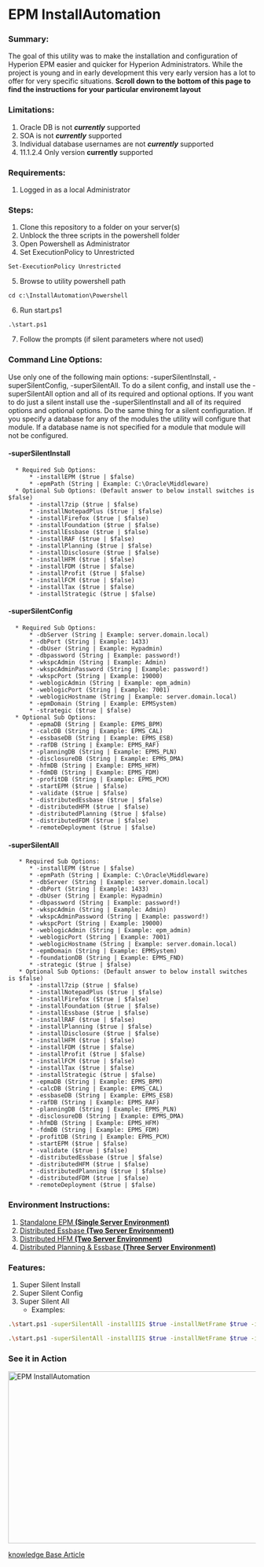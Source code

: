 # EPM InstallAutomation

### Summary:

The goal of this utility was to make the installation and configuration of Hyperion EPM easier and quicker for Hyperion Administrators. While the project is young and in early development this very early version has a lot to offer for very specific situations. __Scroll down to the bottom of this page to find the instructions for your particular environemt layout__

### Limitations:

1. Oracle DB is not ___currently___ supported
2. SOA is not ___currently___ supported
3. Individual database usernames are not ___currently___ supported
4. 11.1.2.4 Only version __currently__ supported

### Requirements:

1. Logged in as a local Administrator

### Steps:

1. Clone this repository to a folder on your server(s)
2. Unblock the three scripts in the powershell folder
3. Open Powershell as Administrator
4. Set ExecutionPolicy to Unrestricted
```
Set-ExecutionPolicy Unrestricted
```
5. Browse to utility powershell path
  ```
  cd c:\InstallAutomation\Powershell
  ```
6. Run start.ps1
  ```
  .\start.ps1
  ```
7. Follow the prompts (if silent parameters where not used)

### Command Line Options:

Use only one of the following main options: -superSilentInstall, -superSilentConfig, -superSilentAll. To do a silent config, and install use the -superSilentAll option and all of its required and optional options. If you want to do just a silent install use the -superSilentInstall and all of its required options and optional options. Do the same thing for a silent configuration. If you specify a database for any of the modules the utility will configure that module. If a database name is not specified for a module that module will not be configured.

  #### -superSilentInstall
      * Required Sub Options:
          * -installEPM ($true | $false)
          * -epmPath (String | Example: C:\Oracle\Middleware)
      * Optional Sub Options: (Default answer to below install switches is $false)
          * -install7zip ($true | $false)
          * -installNotepadPlus ($true | $false)
          * -installFirefox ($true | $false)
          * -installFoundation ($true | $false)
          * -installEssbase ($true | $false)
          * -installRAF ($true | $false)
          * -installPlanning ($true | $false)
          * -installDisclosure ($true | $false)
          * -installHFM ($true | $false)
          * -installFDM ($true | $false)
          * -installProfit ($true | $false)
          * -installFCM ($true | $false)
          * -installTax ($true | $false)
          * -installStrategic ($true | $false)
  #### -superSilentConfig
      * Required Sub Options:
          * -dbServer (String | Example: server.domain.local)
          * -dbPort (String | Example: 1433)
          * -dbUser (String | Example: Hypadmin)
          * -dbpassword (String | Example: password!)
          * -wkspcAdmin (String | Example: Admin)
          * -wkspcAdminPassword (String | Example: password!)
          * -wkspcPort (String | Example: 19000)
          * -weblogicAdmin (String | Example: epm_admin)
          * -weblogicPort (String | Example: 7001)
          * -weblogicHostname (String | Example: server.domain.local)
          * -epmDomain (String | Example: EPMSystem)
          * -strategic ($true | $false)
      * Optional Sub Options:
          * -epmaDB (String | Example: EPMS_BPM)
          * -calcDB (String | Example: EPMS_CAL)
          * -essbaseDB (String | Example: EPMS_ESB)
          * -rafDB (String | Example: EPMS_RAF)
          * -planningDB (String | Example: EPMS_PLN)
          * -disclosureDB (String | Example: EPMS_DMA)
          * -hfmDB (String | Example: EPMS_HFM)
          * -fdmDB (String | Example: EPMS_FDM)
          * -profitDB (String | Example: EPMS_PCM)
          * -startEPM ($true | $false)
          * -validate ($true | $false)
          * -distributedEssbase ($true | $false)
          * -distributedHFM ($true | $false)
          * -distributedPlanning ($true | $false)
          * -distributedFDM ($true | $false)
          * -remoteDeployment ($true | $false)
   #### -superSilentAll
       * Required Sub Options:
          * -installEPM ($true | $false)
          * -epmPath (String | Example: C:\Oracle\Middleware)
          * -dbServer (String | Example: server.domain.local)
          * -dbPort (String | Example: 1433)
          * -dbUser (String | Example: Hypadmin)
          * -dbpassword (String | Example: password!)
          * -wkspcAdmin (String | Example: Admin)
          * -wkspcAdminPassword (String | Example: password!)
          * -wkspcPort (String | Example: 19000)
          * -weblogicAdmin (String | Example: epm_admin)
          * -weblogicPort (String | Example: 7001)
          * -weblogicHostname (String | Example: server.domain.local)
          * -epmDomain (String | Example: EPMSystem)
          * -foundationDB (String | Example: EPMS_FND)
          * -strategic ($true | $false)
       * Optional Sub Options: (Default answer to below install switches is $false)
          * -install7zip ($true | $false)
          * -installNotepadPlus ($true | $false)
          * -installFirefox ($true | $false)
          * -installFoundation ($true | $false)
          * -installEssbase ($true | $false)
          * -installRAF ($true | $false)
          * -installPlanning ($true | $false)
          * -installDisclosure ($true | $false)
          * -installHFM ($true | $false)
          * -installFDM ($true | $false)
          * -installProfit ($true | $false)
          * -installFCM ($true | $false)
          * -installTax ($true | $false)
          * -installStrategic ($true | $false)
          * -epmaDB (String | Example: EPMS_BPM)
          * -calcDB (String | Example: EPMS_CAL)
          * -essbaseDB (String | Example: EPMS_ESB)
          * -rafDB (String | Example: EPMS_RAF)
          * -planningDB (String | Example: EPMS_PLN)
          * -disclosureDB (String | Example: EPMS_DMA)
          * -hfmDB (String | Example: EPMS_HFM)
          * -fdmDB (String | Example: EPMS_FDM)
          * -profitDB (String | Example: EPMS_PCM)
          * -startEPM ($true | $false)
          * -validate ($true | $false)
          * -distributedEssbase ($true | $false)
          * -distributedHFM ($true | $false)
          * -distributedPlanning ($true | $false)
          * -distributedFDM ($true | $false)
          * -remoteDeployment ($true | $false)
          
### Environment Instructions:

1. <a href="https://github.com/chasebank87/EPMSilent-InstallAutomation/blob/master/Standalone.md">Standalone EPM __(Single Server Environment)__</a>
2. <a href="https://github.com/chasebank87/EPMSilent-InstallAutomation/blob/master/DistributedEssbase.md">Distributed Essbase __(Two Server Environment)__</a>
2. <a href="https://github.com/chasebank87/EPMSilent-InstallAutomation/blob/master/DistributedHFM.md">Distributed HFM __(Two Server Environment)__</a>
3. <a href="https://github.com/chasebank87/EPMSilent-InstallAutomation/blob/master/DistributedPlanning.md">Distributed Planning & Essbase __(Three Server Environment)__</a>



### Features:

1. Super Silent Install
2. Super Silent Config
3. Super Silent All
    * Examples:
    
```bash
.\start.ps1 -superSilentAll -installIIS $true -installNetFrame $true -install7zip $true -installnotepadplus  $true -installfirefox $true -installepm $true -epmPath <path> -installFoundation $true -installEssbase $true -installRAF $true -installPlanning $true -installDisclosure $true -installHFM $true -installfdm $true -installProfit $true -installFCM $false -installTax $false -installStrategic $true -dbServer <hostname> -dbPort <port> -dbUser <user> -dbPassword <password> -wkspcAdmin <user> -wkspcAdminPassword <password> -weblogicAdmin <user> -weblogicPort <port> -weblogicHostname <hostname> -wkspcPort <port> -epmDomain <domain> -foundationDB <db> -epmaDB <db>  -calcDB <db>  -essbaseDB <db>  -rafDB <db> -planningDB <db> -disclosureDB <db> -hfmDB <db> -fdmDB <db> -profitDB <db> -strategic $true -startEPM $true -validate $true
```



```bash
.\start.ps1 -superSilentAll -installIIS $true -installNetFrame $true -install7zip $true -installnotepadplus  $true -installfirefox $true -installepm $true -epmPath c:\Oracle\Middleware -installFoundation $true -installEssbase $true -installRAF $true -installPlanning $true -installDisclosure $true -installHFM $true -installfdm $true -installProfit $true -installFCM $false -installTax $false -installStrategic $true -dbServer server.domain.com -dbPort 1433 -dbUser hypadmin -dbPassword password -wkspcAdmin admin -wkspcAdminPassword password -weblogicAdmin epm_admin -weblogicPort 7001 -weblogicHostname server.domain.com -wkspcPort 19000 -epmDomain EPMSystem -foundationDB EPMS_FND -epmaDB EPMS_BPM -calcDB EPMS_CAL -essbaseDB EPMS_ESB -rafDB EPMS_RAF -planningDB EPMS_PLN -disclosureDB EPMS_DMA -hfmDB EPMS_HFM -fdmDB EPMS_FDM -profitDB EPMS_PCM -strategic $true -startEPM $true -validate $true
```


### See it in Action

<a href="https://vimeo.com/318823905" target="_blank"><img src="https://kb.chaseelder.com/wp-content/uploads/2019/02/Screen-Shot-2019-02-21-at-4.06.28-PM.png" 
alt="EPM InstallAutomation" width="600" height="350"/></a>

<a href="https://kb.chaseelder.com/epm-silent-install-installautomation/">knowledge Base Article</a>
